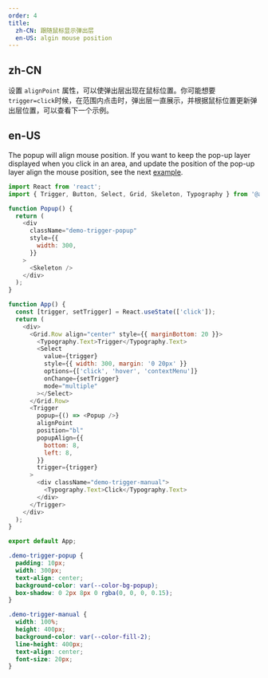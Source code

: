 ```yaml
---
order: 4
title:
  zh-CN: 跟随鼠标显示弹出层
  en-US: algin mouse position
---
```


## zh-CN

设置 `alignPoint` 属性，可以使弹出层出现在鼠标位置。你可能想要`trigger=click`时候，在范围内点击时，弹出层一直展示，并根据鼠标位置更新弹出层位置，可以查看下一个示例。

## en-US

The popup will align mouse position. If you want to keep the pop-up layer displayed when you click in an area, and update the position of the pop-up layer align the mouse position, see the next [example](/react/en-US/components/trigger#update-position).

```js
import React from 'react';
import { Trigger, Button, Select, Grid, Skeleton, Typography } from '@adminium/arco-design';

function Popup() {
  return (
    <div
      className="demo-trigger-popup"
      style={{
        width: 300,
      }}
    >
      <Skeleton />
    </div>
  );
}

function App() {
  const [trigger, setTrigger] = React.useState(['click']);
  return (
    <div>
      <Grid.Row align="center" style={{ marginBottom: 20 }}>
        <Typography.Text>Trigger</Typography.Text>
        <Select
          value={trigger}
          style={{ width: 300, margin: '0 20px' }}
          options={['click', 'hover', 'contextMenu']}
          onChange={setTrigger}
          mode="multiple"
        ></Select>
      </Grid.Row>
      <Trigger
        popup={() => <Popup />}
        alignPoint
        position="bl"
        popupAlign={{
          bottom: 8,
          left: 8,
        }}
        trigger={trigger}
      >
        <div className="demo-trigger-manual">
          <Typography.Text>Click</Typography.Text>
        </div>
      </Trigger>
    </div>
  );
}

export default App;
```

```css
.demo-trigger-popup {
  padding: 10px;
  width: 300px;
  text-align: center;
  background-color: var(--color-bg-popup);
  box-shadow: 0 2px 8px 0 rgba(0, 0, 0, 0.15);
}

.demo-trigger-manual {
  width: 100%;
  height: 400px;
  background-color: var(--color-fill-2);
  line-height: 400px;
  text-align: center;
  font-size: 20px;
}
```
